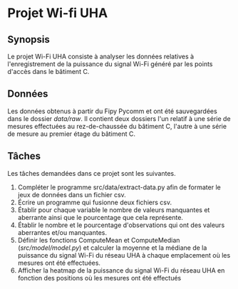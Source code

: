 # Projet Wi-fi UHA

## Synopsis
Le projet Wi-Fi UHA consiste à analyser les données relatives à l'enregistrement de la puissance du signal Wi-Fi généré par les points d'accès dans le bâtiment C. 

## Données
Les données obtenus à partir du Fipy Pycomm et ont été sauvegardées dans le dossier *data/raw*. Il contient deux dossiers l'un relatif à une série de mesures effectuées au rez-de-chaussée du bâtiment C, l'autre à une série de mesure au premier étage du bâtiment C. 

## Tâches
Les tâches demandées dans ce projet sont les suivantes.

1. Compléter le programme src/data/extract-data.py afin de formater le jeux de données dans un fichier csv.
2. Écrire un programme qui fusionne deux fichiers csv.
3. Établir pour chaque variable le nombre de valeurs manquantes et aberrante ainsi que le pourcentage que cela représente.
4. Établir le nombre et le pourcentage d'observations qui ont des valeurs aberrantes et/ou manquantes.
5. Définir les fonctions ComputeMean et ComputeMedian (*src/model/model.py*) et calculer la moyenne et la médiane de la puissance du signal Wi-Fi du réseau UHA à chaque emplacement où les mesures ont été effectuées.
6. Afficher la heatmap de la puissance du signal Wi-Fi du réseau UHA en fonction des positions où les mesures ont été effectués



